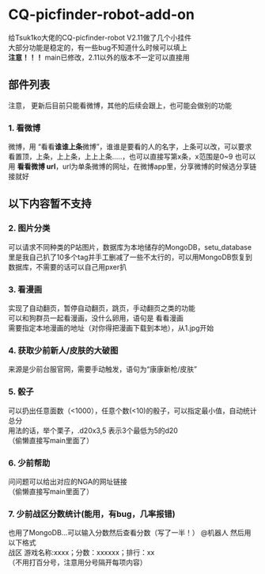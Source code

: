 # CQ-picfinder-robot-add-on

给Tsuk1ko大佬的CQ-picfinder-robot V2.11做了几个小挂件  
大部分功能是稳定的，有一些bug不知道什么时候可以填上  
   **注意！！！** main已修改，2.11以外的版本不一定可以直接用


## 部件列表  
注意， 更新后目前只能看微博，其他的后续会跟上，也可能会做别的功能

### 1. 看微博  
微博，用 “看看**谁谁上条**微博”，谁谁是要看的人的名字，上条可以改，可以要求看置顶，上条，上上条，上上上条.....，也可以直接写第x条，x范围是0~9
也可以用 **看看微博 url**，url为单条微博的网址，在微博app里，分享微博的时候选分享链接就好

## 以下内容暂不支持  
### 2. 图片分类  
可以请求不同种类的P站图片，数据库为本地储存的MongoDB，setu_database里是我自己扒了10多个tag并手工删减了一些不太行的，可以用MongoDB恢复到数据库，不需要的话可以自己用pxer扒  


### 3. 看漫画  
实现了自动翻页，暂停自动翻页，跳页，手动翻页之类的功能  
可以和狗群员一起看漫画，没什么卵用，语句是 看看漫画  
需要指定本地漫画的地址（对你得把漫画下载到本地），从1.jpg开始

### 4. 获取少前新人/皮肤的大破图  
来源是少前台服官网，需要手动触发，语句为“康康新枪/皮肤”

### 5. 骰子  
可以扔出任意面数（<1000），任意个数(<10)的骰子，可以指定最小值，自动统计总分  
用法的话，举个栗子，.d20x3,5 表示3个最低为5的d20  
（偷懒直接写main里面了）

### 6. 少前帮助  
问问题可以给出对应的NGA的网址链接  
（偷懒直接写main里面了）

### 7. 少前战区分数统计(能用，有bug，几率报错)  
也用了MongoDB...可以输入分数然后查看分数（写了一半！）
@机器人 然后用以下格式  
战区 游戏名称:xxxx；分数：xxxxxx；排行：xx  
（不用打百分号，注意用分号隔开每项内容）
